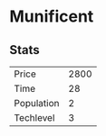 # Munificent

## Stats

<table>
    <tr>
        <td>Price</td>
        <td>2800</td>
    </tr>
    <tr>
        <td>Time</td>
        <td>28</td>
    </tr>
    <tr>
        <td>Population</td>
        <td>2</td>
    </tr>
    <tr>
        <td>Techlevel</td>
        <td>3</td>
    </tr>
</table>
